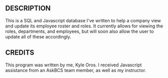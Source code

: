 ## DESCRIPTION

This is a SQL and Javascript database I've written to help a company view and update its employee roster and roles. It currently allows for viewing the roles, departments, and employees, but will soon also allow the user to update all of these accordingly.

## CREDITS

This program was written by me, Kyle Oros. I received Javascript assistance from an AskBCS team member, as well as my instructor.